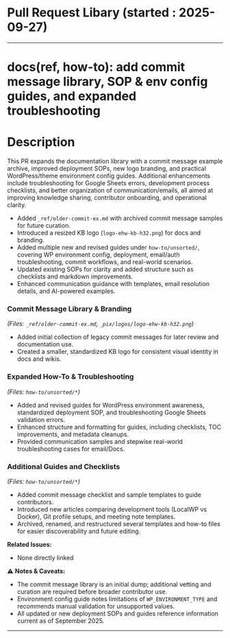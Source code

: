 # Pull Request Libary (started : 2025-09-27)



---


# docs(ref, how-to): add commit message library, SOP & env config guides, and expanded troubleshooting

# Description
This PR expands the documentation library with a commit message example archive, improved deployment SOPs, new logo branding, and practical WordPress/theme environment config guides. Additional enhancements include troubleshooting for Google Sheets errors, development process checklists, and better organization of communication/emails, all aimed at improving knowledge sharing, contributor onboarding, and operational clarity.

- Added `_ref/older-commit-ex.md` with archived commit message samples for future curation.
- Introduced a resized KB logo (`logo-ehw-kb-h32.png`) for docs and branding.
- Added multiple new and revised guides under `how-to/unsorted/`, covering WP environment config, deployment, email/auth troubleshooting, commit workflows, and real-world scenarios.
- Updated existing SOPs for clarity and added structure such as checklists and markdown improvements.
- Enhanced communication guidance with templates, email resolution details, and AI-powered examples.

### Commit Message Library & Branding  
*(Files: `_ref/older-commit-ex.md`, `_pix/logos/logo-ehw-kb-h32.png`)*  
- Added initial collection of legacy commit messages for later review and documentation use.
- Created a smaller, standardized KB logo for consistent visual identity in docs and wikis.

### Expanded How-To & Troubleshooting  
*(Files: `how-to/unsorted/*`)*  
- Added and revised guides for WordPress environment awareness, standardized deployment SOP, and troubleshooting Google Sheets validation errors.
- Enhanced structure and formatting for guides, including checklists, TOC improvements, and metadata cleanups.
- Provided communication samples and stepwise real-world troubleshooting cases for email/Docs.

### Additional Guides and Checklists  
*(Files: `how-to/unsorted/*`)*  
- Added commit message checklist and sample templates to guide contributors.
- Introduced new articles comparing development tools (LocalWP vs Docker), Git profile setups, and meeting note templates.
- Archived, renamed, and restructured several templates and how-to files for easier discoverability and future editing.

**Related Issues:**  
- None directly linked  

⚠️ **Notes & Caveats:**  
- The commit message library is an initial dump; additional vetting and curation are required before broader contributor use.
- Environment config guide notes limitations of `WP_ENVIRONMENT_TYPE` and recommends manual validation for unsupported values.
- All updated or new deployment SOPs and guides reference information current as of September 2025.

---


